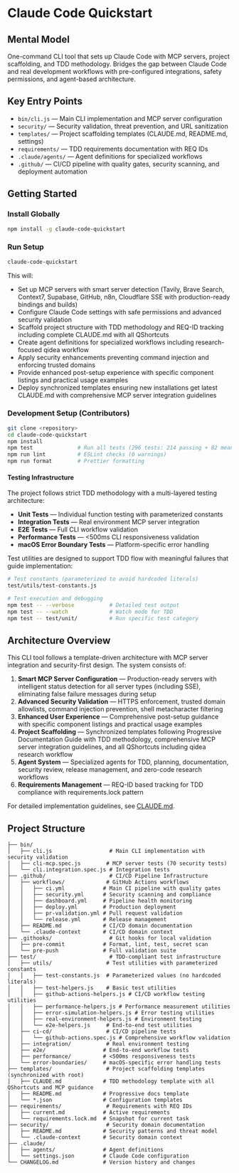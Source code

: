 # Claude Code Quickstart

## Mental Model
One-command CLI tool that sets up Claude Code with MCP servers, project scaffolding, and TDD methodology. Bridges the gap between Claude Code and real development workflows with pre-configured integrations, safety permissions, and agent-based architecture.

## Key Entry Points
- `bin/cli.js` — Main CLI implementation and MCP server configuration
- `security/` — Security validation, threat prevention, and URL sanitization
- `templates/` — Project scaffolding templates (CLAUDE.md, README.md, settings)
- `requirements/` — TDD requirements documentation with REQ IDs
- `.claude/agents/` — Agent definitions for specialized workflows
- `.github/` — CI/CD pipeline with quality gates, security scanning, and deployment automation

## Getting Started

### Install Globally
```bash
npm install -g claude-code-quickstart
```

### Run Setup
```bash
claude-code-quickstart
```

This will:
- Set up MCP servers with smart server detection (Tavily, Brave Search, Context7, Supabase, GitHub, n8n, Cloudflare SSE with production-ready bindings and builds)
- Configure Claude Code settings with safe permissions and advanced security validation
- Scaffold project structure with TDD methodology and REQ-ID tracking including complete CLAUDE.md with all QShortcuts
- Create agent definitions for specialized workflows including research-focused qidea workflow
- Apply security enhancements preventing command injection and enforcing trusted domains
- Provide enhanced post-setup experience with specific component listings and practical usage examples
- Deploy synchronized templates ensuring new installations get latest CLAUDE.md with comprehensive MCP server integration guidelines

### Development Setup (Contributors)
```bash
git clone <repository>
cd claude-code-quickstart
npm install
npm test              # Run all tests (296 tests: 214 passing + 82 meaningful TDD failures)
npm run lint          # ESLint checks (0 warnings)
npm run format        # Prettier formatting
```

#### Testing Infrastructure
The project follows strict TDD methodology with a multi-layered testing architecture:

- **Unit Tests** — Individual function testing with parameterized constants
- **Integration Tests** — Real environment MCP server integration  
- **E2E Tests** — Full CLI workflow validation
- **Performance Tests** — <500ms CLI responsiveness validation
- **macOS Error Boundary Tests** — Platform-specific error handling

Test utilities are designed to support TDD flow with meaningful failures that guide implementation:
```bash
# Test constants (parameterized to avoid hardcoded literals)
test/utils/test-constants.js

# Test execution and debugging
npm test -- --verbose           # Detailed test output
npm test -- --watch             # Watch mode for TDD
npm test -- test/unit/          # Run specific test category
```

## Architecture Overview

This CLI tool follows a template-driven architecture with MCP server integration and security-first design. The system consists of:

1. **Smart MCP Server Configuration** — Production-ready servers with intelligent status detection for all server types (including SSE), eliminating false failure messages during setup
2. **Advanced Security Validation** — HTTPS enforcement, trusted domain allowlists, command injection prevention, shell metacharacter filtering
3. **Enhanced User Experience** — Comprehensive post-setup guidance with specific component listings and practical usage examples
4. **Project Scaffolding** — Synchronized templates following Progressive Documentation Guide with TDD methodology, comprehensive MCP server integration guidelines, and all QShortcuts including qidea research workflow
5. **Agent System** — Specialized agents for TDD, planning, documentation, security review, release management, and zero-code research workflows
6. **Requirements Management** — REQ-ID based tracking for TDD compliance with requirements.lock pattern

For detailed implementation guidelines, see [CLAUDE.md](./CLAUDE.md).

## Project Structure

```
├── bin/
│   ├── cli.js                  # Main CLI implementation with security validation
│   ├── cli-mcp.spec.js        # MCP server tests (70 security tests)
│   └── cli.integration.spec.js # Integration tests
├── .github/                    # CI/CD Pipeline Infrastructure
│   ├── workflows/             # GitHub Actions workflows
│   │   ├── ci.yml            # Main CI pipeline with quality gates
│   │   ├── security.yml      # Security scanning and compliance
│   │   ├── dashboard.yml     # Pipeline health monitoring
│   │   ├── deploy.yml        # Production deployment
│   │   ├── pr-validation.yml # Pull request validation
│   │   └── release.yml       # Release management
│   ├── README.md             # CI/CD domain documentation
│   └── .claude-context       # CI/CD domain context
├── .githooks/                  # Git hooks for local validation
│   ├── pre-commit            # Format, lint, test, secret scan
│   └── pre-push              # Full validation suite
├── test/                       # TDD-compliant test infrastructure
│   ├── utils/                 # Test utilities with parameterized constants
│   │   ├── test-constants.js  # Parameterized values (no hardcoded literals)
│   │   ├── test-helpers.js    # Basic test utilities
│   │   ├── github-actions-helpers.js # CI/CD workflow testing utilities
│   │   ├── performance-helpers.js # Performance measurement utilities
│   │   ├── error-simulation-helpers.js # Error testing utilities
│   │   ├── real-environment-helpers.js # Environment testing
│   │   └── e2e-helpers.js     # End-to-end test utilities
│   ├── ci-cd/                 # CI/CD pipeline tests
│   │   └── github-actions.spec.js # Comprehensive workflow validation
│   ├── integration/           # Real environment testing
│   ├── e2e/                  # End-to-end workflow tests
│   ├── performance/          # <500ms responsiveness tests
│   └── error-boundaries/     # macOS-specific error handling tests
├── templates/                 # Project scaffolding templates (synchronized with root)
│   ├── CLAUDE.md             # TDD methodology template with all QShortcuts and MCP guidance
│   ├── README.md             # Progressive docs template
│   └── *.json                # Configuration templates
├── requirements/              # Requirements with REQ IDs
│   ├── current.md            # Active requirements
│   └── requirements.lock.md  # Snapshot for current task
├── security/                  # Security domain documentation
│   ├── README.md             # Security patterns and threat model
│   └── .claude-context       # Security domain context
├── .claude/
│   ├── agents/               # Agent definitions
│   └── settings.json         # Claude Code configuration
└── CHANGELOG.md              # Version history and changes
```